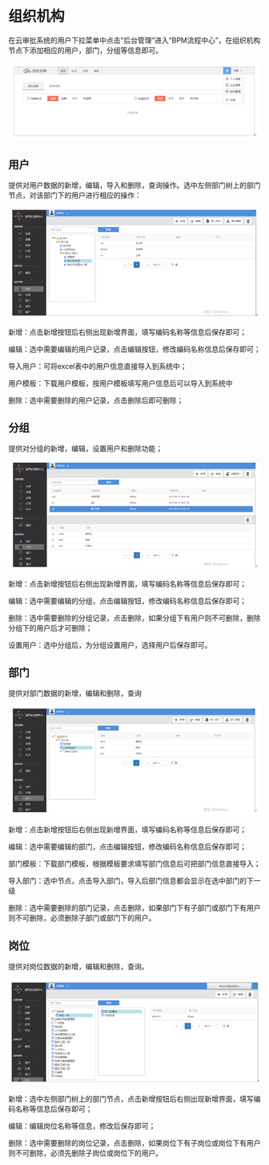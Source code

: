 # 组织机构

在云审批系统的用户下拉菜单中点击“后台管理”进入“BPM流程中心”，在组织机构节点下添加相应的用户，部门，分组等信息即可。

![](/articles/approval/3-1/images/image10.png)

## 用户

提供对用户数据的新增，编辑，导入和删除，查询操作。选中左侧部门树上的部门节点，对该部门下的用户进行相应的操作：

![](/articles/approval/3-1/images/image11.png)

新增：点击新增按钮后右侧出现新增界面，填写编码名称等信息后保存即可；

编辑：选中需要编辑的用户记录，点击编辑按钮，修改编码名称信息后保存即可；

导入用户：可将excel表中的用户信息直接导入到系统中；

用户模板：下载用户模板，按用户模板填写用户信息后可以导入到系统中

删除：选中需要删除的用户记录，点击删除后即可删除；

## 分组

提供对分组的新增，编辑，设置用户和删除功能；

![](/articles/approval/3-1/images/image12.png)

新增：点击新增按钮后右侧出现新增界面，填写编码名称等信息后保存即可；


编辑：选中需要编辑的分组，点击编辑按钮，修改编码名称信息后保存即可；


删除：选中需要删除的分组记录，点击删除，如果分组下有用户则不可删除，删除分组下的用户后才可删除；


设置用户：选中分组后，为分组设置用户，选择用户后保存即可。


## 部门

提供对部门数据的新增，编辑和删除，查询

![](/articles/approval/3-1/images/image13.png)

新增：点击新增按钮后右侧出现新增界面，填写编码名称等信息后保存即可；

编辑：选中需要编辑的部门，点击编辑按钮，修改编码名称信息后保存即可；

部门模板：下载部门模板，根据模板要求填写部门信息后可把部门信息直接导入；

导入部门：选中节点，点击导入部门，导入后部门信息都会显示在选中部门的下一级

删除：选中需要删除的部门记录，点击删除，如果部门下有子部门或部门下有用户则不可删除，必须删除子部门或部门下的用户。

## 岗位

提供对岗位数据的新增，编辑和删除，查询。

![](/articles/approval/3-1/images/image14.png)

新增：选中左侧部门树上的部门节点，点击新增按钮后右侧出现新增界面，填写编码名称等信息后保存即可；

编辑：编辑岗位名称等信息，修改后保存即可；

删除：选中需要删除的岗位记录，点击删除，如果岗位下有子岗位或岗位下有用户则不可删除，必须先删除子岗位或岗位下的用户。



